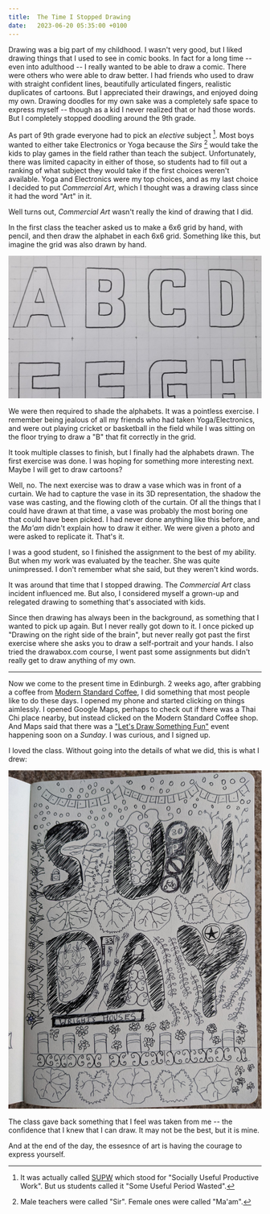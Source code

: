 ```yaml
---
title:  The Time I Stopped Drawing
date:   2023-06-20 05:35:00 +0100
---
```


Drawing was a big part of my childhood. I wasn't very good, but I liked drawing things that I used to see in comic books. In fact for a long time -- even into adulthood -- I really wanted to be able to draw a comic. There were others who were able to draw better. I had friends who used to draw with straight confident lines, beautifully articulated fingers, realistic duplicates of cartoons. But I appreciated their drawings, and enjoyed doing my own. Drawing doodles for my own sake was a completely safe space to express myself -- though as a kid I never realized that or had those words. But I completely stopped doodling around the 9th grade.

As part of 9th grade everyone had to pick an _elective_ subject [^1]. Most boys wanted to either take Electronics or Yoga because the _Sirs_ [^2] would take the kids to play games in the field rather than teach the subject. Unfortunately, there was limited capacity in either of those, so students had to fill out a ranking of what subject they would take if the first choices weren't available. Yoga and Electronics were my top choices, and as my last choice I decided to put _Commercial Art_, which I thought was a drawing class since it had the word "Art" in it.

Well turns out, _Commercial Art_ wasn't really the kind of drawing that I did.

In the first class the teacher asked us to make a 6x6 grid by hand, with pencil, and then draw the alphabet in each 6x6 grid. Something like this, but imagine the grid was also drawn by hand.

![Commercial Art Alphabet](assets/images/time-i-stopped-drawing/alphabet.jpg)

We were then required to shade the alphabets. It was a pointless exercise. I remember being jealous of all my friends who had taken Yoga/Electronics, and were out playing cricket or basketball in the field while I was sitting on the floor trying to draw a "B" that fit correctly in the grid.

It took multiple classes to finish, but I finally had the alphabets drawn. The first exercise was done. I was hoping for something more interesting next. Maybe I will get to draw cartoons?

Well, no. The next exercise was to draw a vase which was in front of a curtain. We had to capture the vase in its 3D representation, the shadow the vase was casting, and the flowing cloth of the curtain. Of all the things that I could have drawn at that time, a vase was probably the most boring one that could have been picked. I had never done anything like this before, and the _Ma'am_ didn't explain how to draw it either. We were given a photo and were asked to replicate it. That's it.

I was a good student, so I finished the assignment to the best of my ability. But when my work was evaluated by the teacher. She was quite unimpressed. I don't remember what she said, but they weren't kind words.

It was around that time that I stopped drawing. The _Commercial Art_ class incident influenced me. But also, I considered myself a grown-up and relegated drawing to something that's associated with kids.

Since then drawing has always been in the background, as something that I wanted to pick up again. But I never really got down to it. I once picked up "Drawing on the right side of the brain", but never really got past the first exercise where she asks you to draw a self-portrait and your hands. I also tried the drawabox.com course, I went past some assignments but didn't really get to draw anything of my own.

-------

Now we come to the present time in Edinburgh. 2 weeks ago, after grabbing a coffee from [Modern Standard Coffee](https://modernstandardcoffee.co.uk/), I did something that most people like to do these days. I opened my phone and started clicking on things aimlessly. I opened Google Maps, perhaps to check out if there was a Thai Chi place nearby, but instead clicked on the Modern Standard Coffee shop. And Maps said that there was a ["Let's Draw Something Fun"](https://www.eventbrite.co.uk/e/lets-draw-something-fun-tickets-403964969097) event happening soon on a *Sunday*. I was curious, and I signed up.

I loved the class. Without going into the details of what we did, this is what I drew:

![Sunday Drawing](assets/images/time-i-stopped-drawing/sunday.jpg)

The class gave back something that I feel was taken from me -- the confidence that I knew that I can draw. It may not be the best, but it is mine. 

And at the end of the day, the essesnce of art is having the courage to express yourself.

[^1]: It was actually called [SUPW](https://en.wikipedia.org/wiki/Socially_Useful_Productive_Work) which stood for "Socially Useful Productive Work". But us students called it "Some Useful Period Wasted".
[^2]: Male teachers were called "Sir". Female ones were called "Ma'am".


